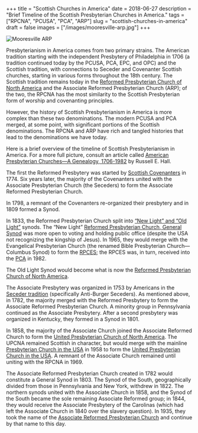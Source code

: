 +++
title = "Scottish Churches in America"
date = 2018-06-27
description = "Brief Timeline of the Scottish Presbyterian Churches in America."
tags = ["RPCNA", "PCUSA", "PCA", "ARP"]
slug = "scottish-churches-in-america"
draft = false
images = ["/images/mooresville-arp.jpg"]
+++

![Mooresville ARP](/images/mooresville-arp.jpg)

Presbyterianism in America comes from two primary strains. The American tradition starting with the independent Presbytery of Philadelphia in 1706 (a tradition continued today by the PCUSA, PCA, EPC, and OPC) and the Scottish tradition, with connections to Seceder and Covenanter Scottish churches, starting in various forms throughout the 18th century. The Scottish tradition remains today in the [Reformed Presbyterian Church of North America](https://en.wikipedia.org/wiki/Reformed_Presbyterian_Church_of_North_America) and the Associate Reformed Presbyterian Church (ARP); of the two, the RPCNA has the most similarity to the Scottish Presbyterian form of worship and covenanting principles.

However, the history of Scottish Presbyterianism in America is more complex than these two denominations. The modern PCUSA and PCA merged, at some point, with significant portions of the Scottish denominations. The RPCNA and ARP have rich and tangled histories that lead to the denominations we have today.

Here is a brief overview of the timeline of Scottish Presbyterianism in America. For a more full picture, consult an article called [American Presbyterian Churches—A Genealogy, 1706-1982](https://www.jstor.org/stable/23328527) by Russell E. Hall.

The first the Reformed Presbytery was started by [Scottish Covenanters](https://en.wikipedia.org/wiki/Covenanter) in 1774. Six years later, the majority of the Covenanters united with the Associate Presbyterian Church (the Seceders) to form the Associate Reformed Presbyterian Church.

In 1798, a remnant of the Covenanters re-organized their presbytery and in 1809 formed a Synod.

In 1833, the Reformed Presbyterian Church split into [“New Light” and “Old Light”](https://en.wikipedia.org/wiki/Old_and_New_Light) synods. The “New Light” [Reformed Presbyterian Church, General Synod](https://en.wikipedia.org/wiki/Reformed_Presbyterian_Church,_General_Synod) was more open to voting and holding public office (despite the USA not recognizing the kingship of Jesus). In 1965, they would merge with the Evangelical Presbyterian Church (the renamed Bible Presbyterian Church—Columbus Synod) to form the [RPCES](https://en.wikipedia.org/wiki/Reformed_Presbyterian_Church,_Evangelical_Synod); the RPCES was, in turn, received into the [PCA](https://en.wikipedia.org/wiki/Presbyterian_Church_in_America) in 1982.

The Old Light Synod would become what is now the [Reformed Presbyterian Church of North America](https://en.wikipedia.org/wiki/Reformed_Presbyterian_Church_of_North_America).

The Associate Presbytery was organized in 1753 by Americans in the [Seceder tradition](https://en.wikipedia.org/wiki/First_Secession) (specifically Anti-Burger Seceders). As mentioned above, in 1782, the majority merged with the Reformed Presbytery to form the Associate Reformed Presbyterian Church. A minority group in Pennsylvania continued as the Associate Presbytery. After a second presbytery was organized in Kentucky, they formed in a Synod in 1801.

In 1858, the majority of the Associate Church joined the Associate Reformed Church to form the [United Presbyterian Church of North America](https://en.wikipedia.org/wiki/United_Presbyterian_Church_of_North_America). The UPCNA remained Scottish in character, but would merge with the mainline [Presbyterian Church in the USA](https://en.wikipedia.org/wiki/Presbyterian_Church_in_the_United_States_of_America) in 1958 to form the [United Presbyterian Church in the USA](https://en.wikipedia.org/wiki/Presbyterian_Church_in_the_United_States_of_America). A remnant of the Associate Church remained until uniting with the RPCNA in 1969.

The Associate Reformed Presbyterian Church created in 1782 would constitute a General Synod in 1803. The Synod of the South, geographically divided from those in Pennsylvania and New York, withdrew in 1822. The northern synods united with the Associate Church in 1858, and the Synod of the South became the sole remaining Associate Reformed group; in 1844, they would receive the Associate Presbytery of the Carolinas (which had left the Associate Church in 1840 over the slavery question). In 1935, they took the name of the [Associate Reformed Presbyterian Church](https://en.wikipedia.org/wiki/Associate_Reformed_Presbyterian_Church) and continue by that name to this day.
